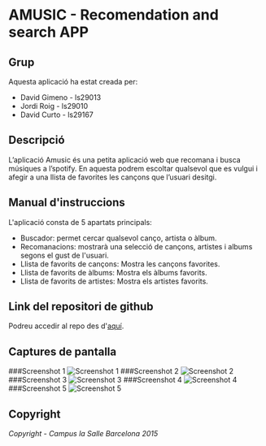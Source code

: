# AMUSIC - Recomendation and search APP

## Grup
Aquesta aplicació ha estat creada per:
* David Gimeno - ls29013 
* Jordi Roig - ls29010
* David Curto - ls29167

## Descripció
L’aplicació Amusic és una petita aplicació web que recomana i busca músiques a l’spotify. En aquesta podrem escoltar qualsevol que es vulgui i afegir a una llista de favorites les cançons que l’usuari desitgi.

## Manual d'instruccions
L'aplicació consta de 5 apartats principals:
* Buscador: permet cercar qualsevol canço, artista o àlbum.
* Recomanacions: mostrarà una selecció de cançons, artistes i albums segons el gust de l'usuari.
* Llista de favorits de cançons: Mostra les cançons favorites.
* Llista de favorits de àlbums: Mostra els àlbums favorits.
* Llista de favorits de artistes: Mostra els artistes favorits.


## Link del repositori de github
Podreu accedir al repo des d'[aquí](https://github.com/daliife/AMUSIC).

## Captures de pantalla
###Screenshot 1
![Screenshot 1](http://i.imgur.com/9Nbd0fF.png)
###Screenshot 2
![Screenshot 2](http://i.imgur.com/qq4EOol.png)
###Screenshot 3
![Screenshot 3](http://i.imgur.com/V9flRzL.png)
###Screenshot 4
![Screenshot 4](http://i.imgur.com/jqTZhkO.png)
###Screenshot 5
![Screenshot 5](http://i.imgur.com/3OcVzmT.jpg?1)

## Copyright
*Copyright - Campus la Salle Barcelona 2015*